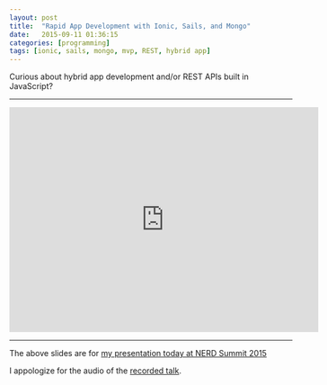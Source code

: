 ```yaml
---
layout: post
title:  "Rapid App Development with Ionic, Sails, and Mongo"
date:   2015-09-11 01:36:15
categories: [programming]
tags: [ionic, sails, mongo, mvp, REST, hybrid app]
---
```


Curious about hybrid app development and/or REST APIs built in JavaScript?

---------------

<iframe id="iframe_container" frameborder="0" webkitallowfullscreen="" mozallowfullscreen="" allowfullscreen="" width="550" height="400" src="https://prezi.com/embed/-hwlcnf_hwvw/?bgcolor=ffffff&amp;lock_to_path=0&amp;autoplay=0&amp;autohide_ctrls=0&amp;landing_data=bHVZS2czc0xSWU1MN3NiWkJNRmVwYzVmU0VwZTcyWkE&amp;landing_sign=VZR1MSX7oom0yvuht0Nohyhip-uWY5Vhig45RgqNk1Y"></iframe>

---------------

The above slides are for [my presentation today at NERD Summit 2015](https://nerdsummit.org/nerdsummit-2015/sessions/rapid-app-development-ionic-sails-and-mongo)

I appologize for the audio of the [recorded talk](https://www.youtube.com/watch?v=DhygZbslTug).
